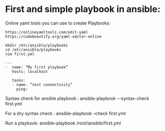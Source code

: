 # First and simple playbook in ansible:

Online yaml tools you can use to create Playbooks:

```
https://onlineyamltools.com/edit-yaml 
https://codebeautify.org/yaml-editor-online
```

```
mkdir /etc/ansible/playbooks 
cd /etc/ansible/playbooks
vim first.yml 
```

```
---
-  name: “My first playbook”
   hosts: localhost

   tasks:
   - name: “test connectivity”
     ping:
```

Syntax check for ansible playbook : ansible-playbook –-syntax-check first.yml

For a dry syntax check : ansible-playbook –check first.yml 

Run a playbook: ansible-playbook /root/ansible/first.yml

